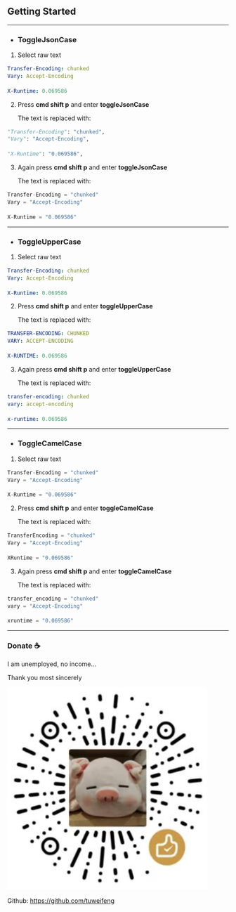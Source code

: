 ## Getting Started

---

- ### ToggleJsonCase
1. Select raw text
```yml
Transfer-Encoding: chunked
Vary: Accept-Encoding

X-Runtime: 0.069586
```

2. Press **cmd shift p** and enter **toggleJsonCase**

    The text is replaced with:
```python
"Transfer-Encoding": "chunked",
"Vary": "Accept-Encoding",

"X-Runtime": "0.069586",
```

3. Again press **cmd shift p** and enter **toggleJsonCase**

    The text is replaced with:
```python
Transfer-Encoding = "chunked"
Vary = "Accept-Encoding"

X-Runtime = "0.069586"
```

---

- ### ToggleUpperCase
1. Select raw text
```yml
Transfer-Encoding: chunked
Vary: Accept-Encoding

X-Runtime: 0.069586
```

2. Press **cmd shift p** and enter **toggleUpperCase**

    The text is replaced with:
```yml
TRANSFER-ENCODING: CHUNKED
VARY: ACCEPT-ENCODING

X-RUNTIME: 0.069586
```
3. Again press **cmd shift p** and enter **toggleUpperCase**

    The text is replaced with:
```yml
transfer-encoding: chunked
vary: accept-encoding

x-runtime: 0.069586
```
---

- ### ToggleCamelCase
1. Select raw text
```python
Transfer-Encoding = "chunked"
Vary = "Accept-Encoding"

X-Runtime = "0.069586"
```

2. Press **cmd shift p** and enter **toggleCamelCase**

    The text is replaced with:
```python
TransferEncoding = "chunked"
Vary = "Accept-Encoding"

XRuntime = "0.069586"
```

3. Again press **cmd shift p** and enter **toggleCamelCase**

    The text is replaced with:
```python
transfer_encoding = "chunked"
vary = "Accept-Encoding"

xruntime = "0.069586"
```
---

### Donate ☕️

I am unemployed, no income...

Thank you most sincerely

![这是图片](/images/love.png "Magic Gardens")

Github: https://github.com/tuweifeng